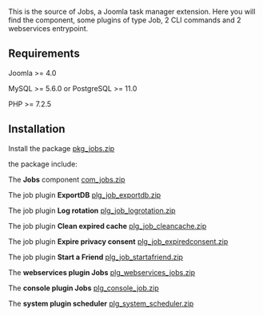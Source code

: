 This is the source of Jobs, a Joomla task manager extension. Here you will find the component, some plugins of type Job, 2 CLI commands and 2 webservices entrypoint.

## Requirements
Joomla >= 4.0

MySQL >= 5.6.0 or PostgreSQL >= 11.0

PHP >= 7.2.5

## Installation

Install the package [pkg_jobs.zip](https://github.com/alikon/testcom/blob/main/build/packages/pkg_jobs.zip)

the package include:

The **Jobs** component [com_jobs.zip](https://github.com/alikon/testcom/blob/main/build/packages/com_jobs.zip)

The job plugin **ExportDB** [plg_job_exportdb.zip](https://github.com/alikon/testcom/blob/main/build/packages/plg_job_exportdb.zip)

The job plugin **Log rotation** [plg_job_logrotation.zip](https://github.com/alikon/testcom/blob/main/build/packages/plg_job_logrotation.zip)

The job plugin **Clean expired cache** [plg_job_cleancache.zip](https://github.com/alikon/testcom/blob/main/build/packages/plg_job_cleancache.zip)

The job plugin **Expire privacy consent** [plg_job_expiredconsent.zip](https://github.com/alikon/testcom/blob/main/build/packages/plg_job_expiredconsent.zip)

The job plugin **Start a Friend** [plg_job_startafriend.zip](https://github.com/alikon/testcom/blob/main/build/packages/plg_job_startafriend.zip)

The **webservices plugin Jobs** [plg_webservices_jobs.zip](https://github.com/alikon/testcom/blob/main/build/packages/plg_webservices_jobs.zip)

The **console plugin Jobs** [plg_console_job.zip](https://github.com/alikon/testcom/blob/main/build/packages/plg_console_job.zip)
 
The **system plugin scheduler** [plg_system_scheduler.zip](https://github.com/alikon/testcom/blob/main/build/packages/plg_system_scheduler.zip)


